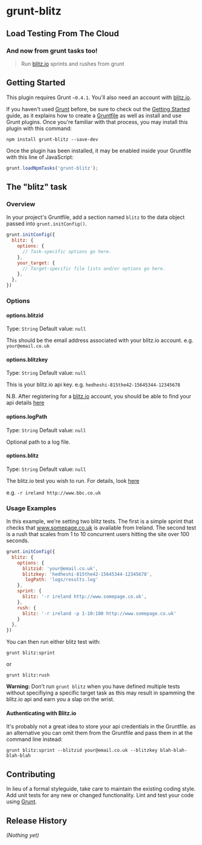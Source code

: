 # grunt-blitz

## Load Testing From The Cloud

### And now from grunt tasks too!

> Run [blitz.io](http://www.blitz.io) sprints and rushes from grunt

## Getting Started
This plugin requires Grunt `~0.4.1`. You'll also need an account with [blitz.io](https://www.blitz.io/signup).

If you haven't used [Grunt](http://gruntjs.com/) before, be sure to check out the [Getting Started](http://gruntjs.com/getting-started) guide, as it explains how to create a [Gruntfile](http://gruntjs.com/sample-gruntfile) as well as install and use Grunt plugins. Once you're familiar with that process, you may install this plugin with this command:

```shell
npm install grunt-blitz --save-dev
```

Once the plugin has been installed, it may be enabled inside your Gruntfile with this line of JavaScript:

```js
grunt.loadNpmTasks('grunt-blitz');
```

## The "blitz" task

### Overview
In your project's Gruntfile, add a section named `blitz` to the data object passed into `grunt.initConfig()`.

```js
grunt.initConfig({
  blitz: {
    options: {
      // Task-specific options go here.
    },
    your_target: {
      // Target-specific file lists and/or options go here.
    },
  },
})
```

### Options

#### options.blitzid
Type: `String`
Default value: `null`

This should be the email address associated with your blitz.io account.
e.g. `your@email.co.uk`
#### options.blitzkey
Type: `String`
Default value: `null`

This is your blitz.io api key.
e.g. `hedheshi-815the42-15645344-12345678`

N.B. After registering for a [blitz.io](http://www.blitz.io) account, you should be able to find your api details [here](https://www.blitz.io/to#/settings/api_key)

#### options.logPath
Type: `String`
Default value: `null`

Optional path to a log file.

#### options.blitz
Type: `String`
Default value: `null`

The blitz.io test you wish to run. For details, look [here](https://www.blitz.io/docs)

e.g. `-r ireland http://www.bbc.co.uk`


### Usage Examples

In this example, we're setting two blitz tests. The first is a simple sprint that checks that www.somepage.co.uk is available from Ireland. The second test is a rush that scales from 1 to 10 concurrent users hitting the site over 100 seconds.

```js
grunt.initConfig({
  blitz: {
    options: {
      blitzid: 'your@email.co.uk',
      blitzkey: 'hedheshi-815the42-15645344-12345678',
       logPath: 'logs/results.log'
    },
    sprint: {
      blitz: '-r ireland http://www.somepage.co.uk',
    },
    rush: {
      blitz: '-r ireland -p 1-10:100 http://www.somepage.co.uk'
    }
  },
})
```

You can then run either blitz test with:

```shell
grunt blitz:sprint
```
or
```shell
grunt blitz:rush
```

**Warning:** Don't run `grunt blitz` when you have defined multiple tests without specifiying a specific target task as this may result in spamming the blitz.io api and earn you a slap on the wrist.

#### Authenticating with Blitz.io
It's probably not a great idea to store your api credentials in the Gruntfile. as an alternative you can omit them from the Gruntfile and pass them in at the command line instead:
```shell
grunt blitz:sprint --blitzid your@email.co.uk --blitzkey blah-blah-blah-blah
```

## Contributing
In lieu of a formal styleguide, take care to maintain the existing coding style. Add unit tests for any new or changed functionality. Lint and test your code using [Grunt](http://gruntjs.com/).

## Release History
_(Nothing yet)_
